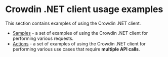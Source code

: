 # Crowdin .NET client usage examples

This section contains examples of using the Crowdin .NET client.

- [Samples](Crowdin.Api.Samples) - a set of examples of using the Crowdin .NET client for performing various requests.
- [Actions](Crowdin.Api.Samples.Actions) - a set of examples of using the Crowdin .NET client for performing various use cases that require **multiple API calls**.

